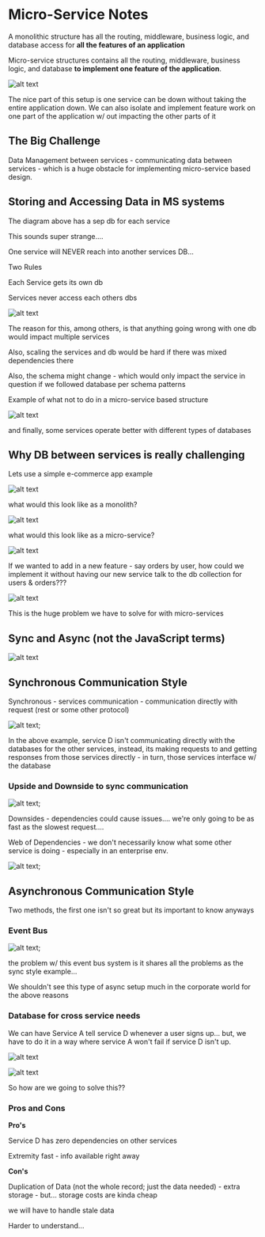 # Micro-Service Notes

A monolithic structure has all the routing, middleware, business logic, and database access for **all the features of an application**

Micro-service structures contains all the routing, middleware, business logic, and database **to implement one feature of the application**.

![alt text](/diagrams/micro-services.png "Title")

The nice part of this setup is one service can be down without taking the entire application down. We can also isolate and implement feature work on one part of the application w/ out impacting the other parts of it

## The Big Challenge

Data Management between services - communicating data between services - which is a huge obstacle for implementing micro-service based design.

## Storing and Accessing Data in MS systems

The diagram above has a sep db for each service

This sounds super strange....

One service will NEVER reach into another services DB...

Two Rules

Each Service gets its own db

Services never access each others dbs

![alt text](/diagrams/db-per-service.png "Title")

The reason for this, among others, is that anything going wrong with one db would impact multiple services

Also, scaling the services and db would be hard if there was mixed dependencies there

Also, the schema might change - which would only impact the service in question if we followed database per schema patterns

Example of what not to do in a micro-service based structure

![alt text](/diagrams/service-crash.png "Title")

and finally, some services operate better with different types of databases

## Why DB between services is really challenging

Lets use a simple e-commerce app example

![alt text](/diagrams/example-app.png "Title")

what would this look like as a monolith?

![alt text](/diagrams/example-as-mono.png "Title")

what would this look like as a micro-service?

![alt text](/diagrams/example-as-ms.png "Title")

If we wanted to add in a new feature - say orders by user, how could we implement it without having our new service talk to the db collection for users & orders???

![alt text](/diagrams/shared-data-problem.png "Title")

This is the huge problem we have to solve for with micro-services

## Sync and Async (not the JavaScript terms)

![alt text](/diagrams/sync-async-ms-term.png "Title")

## Synchronous Communication Style

Synchronous - services communication - communication directly with request (rest or some other protocol)

![alt text](diagrams/sync-request-ms-no-db.png);

In the above example, service D isn't communicating directly with the databases for the other services, instead, its making requests to and getting responses from those services directly - in turn, those services interface w/ the database

### Upside and Downside to sync communication

![alt text](diagrams/up-down-sides-sync.png);

Downsides - dependencies could cause issues.... we're only going to be as fast as the slowest request....

Web of Dependencies - we don't necessarily know what some other service is doing - especially in an enterprise env.

![alt text](diagrams/web-of-dep.png);

## Asynchronous Communication Style

Two methods, the first one isn't so great but its important to know anyways

### Event Bus

![alt text](diagrams/event-bus-async.png);

the problem w/ this event bus system is it shares all the problems as the sync style example...

We shouldn't see this type of async setup much in the corporate world for the above reasons

### Database for cross service needs

We can have Service A tell service D whenever a user signs up... but, we have to do it in a way where service A won't fail if service D isn't up.

![alt text](diagrams/database-for-what-service-d-needs.png)

![alt text](diagrams/example-with-db.png)

So how are we going to solve this??

### Pros and Cons

**Pro's**

Service D has zero dependencies on other services

Extremity fast - info available right away

**Con's**

Duplication of Data (not the whole record; just the data needed) - extra storage - but... storage costs are kinda cheap

we will have to handle stale data

Harder to understand...
